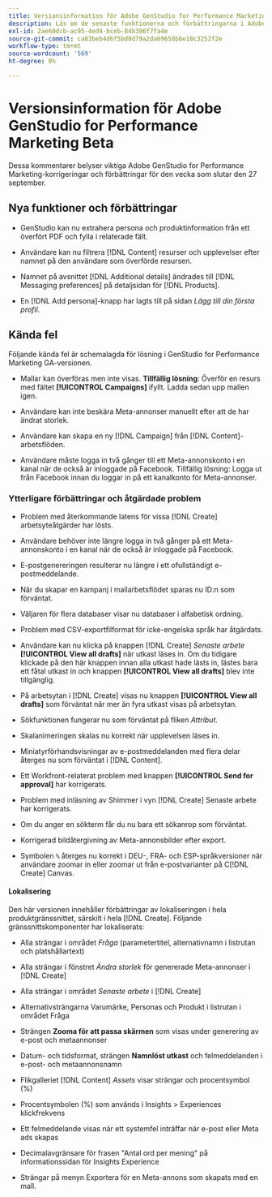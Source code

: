 ```yaml
---
title: Versionsinformation för Adobe GenStudio for Performance Marketing Beta
description: Läs om de senaste funktionerna och förbättringarna i Adobe GenStudio for Performance Marketing.
exl-id: 2ae60dcb-ac95-4ed4-bceb-84b396f7fa4e
source-git-commit: ca83beb4d6f5bd0d79a2da69658b6e18c3252f2e
workflow-type: tm+mt
source-wordcount: '569'
ht-degree: 0%

---
```


# Versionsinformation för Adobe GenStudio for Performance Marketing Beta

Dessa kommentarer belyser viktiga Adobe GenStudio for Performance Marketing-korrigeringar och förbättringar för den vecka som slutar den 27 september.

## Nya funktioner och förbättringar

* GenStudio kan nu extrahera persona och produktinformation från ett överfört PDF och fylla i relaterade fält. <!-- GS-3806 -->

* Användare kan nu filtrera [!DNL Content] resurser och upplevelser efter namnet på den användare som överförde resursen. <!-- GS-1808 -->

* Namnet på avsnittet [!DNL Additional details] ändrades till [!DNL Messaging preferences] på detaljsidan för [!DNL Products]. <!-- GS-5133 5134 -->

* En [!DNL Add persona]-knapp har lagts till på sidan _Lägg till din första profil_. <!-- GS-5132 -->

## Kända fel

Följande kända fel är schemalagda för lösning i GenStudio for Performance Marketing GA-versionen.

* Mallar kan överföras men inte visas. **Tillfällig lösning**: Överför en resurs med fältet **[!UICONTROL Campaigns]** ifyllt. Ladda sedan upp mallen igen. <!-- GS-4815 5650-->

* Användare kan inte beskära Meta-annonser manuellt efter att de har ändrat storlek. <!-- GS-5871 -->

* Användare kan skapa en ny [!DNL Campaign] från [!DNL Content]-arbetsflöden. <!-- GS-5650 -->

* Användare måste logga in två gånger till ett Meta-annonskonto i en kanal när de också är inloggade på Facebook. Tillfällig lösning: Logga ut från Facebook innan du loggar in på ett kanalkonto för Meta-annonser. <!-- GS-3009 -->

### Ytterligare förbättringar och åtgärdade problem

* Problem med återkommande latens för vissa [!DNL Create] arbetsyteåtgärder har lösts. <!-- GS-5203 -->

* Användare behöver inte längre logga in två gånger på ett Meta-annonskonto i en kanal när de också är inloggade på Facebook. <!-- GS-4806 -->

* E-postgenereringen resulterar nu längre i ett ofullständigt e-postmeddelande. <!-- GS-5209 -->

* När du skapar en kampanj i mallarbetsflödet sparas nu ID:n som förväntat.  <!-- GS-4923 -->

* Väljaren för flera databaser visar nu databaser i alfabetisk ordning. <!-- GS-5553 -->

* Problem med CSV-exportfilformat för icke-engelska språk har åtgärdats. <!-- GS-5141 -->

* Användare kan nu klicka på knappen [!DNL Create] _Senaste arbete_ **[!UICONTROL View all drafts]** när utkast läses in. Om du tidigare klickade på den här knappen innan alla utkast hade lästs in, lästes bara ett fåtal utkast in och knappen **[!UICONTROL View all drafts]** blev inte tillgänglig. <!-- GS-3938 -->

* På arbetsytan i [!DNL Create] visas nu knappen **[!UICONTROL View all drafts]** som förväntat när mer än fyra utkast visas på arbetsytan. <!-- GS-5588 -->

* Sökfunktionen fungerar nu som förväntat på fliken _Attribut_. <!-- GS-5658 -->

* Skalanimeringen skalas nu korrekt när upplevelsen läses in. <!-- GS-5574 -->

* Miniatyrförhandsvisningar av e-postmeddelanden med flera delar återges nu som förväntat i [!DNL Content]. <!-- GS-5258 -->

* Ett Workfront-relaterat problem med knappen **[!UICONTROL Send for approval]** har korrigerats. <!-- GS-5847 -->

* Problem med inläsning av Shimmer i vyn [!DNL Create] Senaste arbete har korrigerats. <!-- GS-5589 -->

* Om du anger en sökterm får du nu bara ett sökanrop som förväntat.  <!-- GS-2999 -->

* Korrigerad bildåtergivning av Meta-annonsbilder efter export. <!-- GS-5749 -->

* Symbolen `%` återges nu korrekt i DEU-, FRA- och ESP-språkversioner när användare zoomar in eller zoomar ut från e-postvarianter på C[!DNL Create] Canvas. <!-- GS-5007 -->


#### Lokalisering

Den här versionen innehåller förbättringar av lokaliseringen i hela produktgränssnittet, särskilt i hela [!DNL Create]. Följande gränssnittskomponenter har lokaliserats: <!-- GS-5295 -->

* Alla strängar i området _Fråga_ (parametertitel, alternativnamn i listrutan och platshållartext) <!-- GS-5027 -->

* Alla strängar i fönstret _Ändra storlek_ för genererade Meta-annonser i [!DNL Create] <!-- GS-5035 -->

* Alla strängar i området _Senaste arbete_ i [!DNL Create] <!-- GS-5037 -->

* Alternativsträngarna Varumärke, Personas och Produkt i listrutan i området Fråga <!-- GS-5293 -->

* Strängen **Zooma för att passa skärmen** som visas under generering av e-post och metaannonser <!-- GS-5063 -->

* Datum- och tidsformat, strängen **Namnlöst utkast** och felmeddelanden i e-post- och metaannonsnamn <!-- GS-5023 5022 5048-->

* Flikgalleriet [!DNL Content] _Assets_ visar strängar och procentsymbol (%) <!-- GS-4983 4984-->

* Procentsymbolen (%) som används i Insights > Experiences klickfrekvens <!-- GS-4279 -->

* Ett felmeddelande visas när ett systemfel inträffar när e-post eller Meta ads skapas <!-- GS-5061 -->

* Decimalavgränsare för frasen &quot;Antal ord per mening&quot; på informationssidan för Insights Experience <!-- GS-4986 -->

* Strängar på menyn Exportera för en Meta-annons som skapats med en mall. <!-- GS-5031 -->

